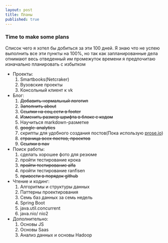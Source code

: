```yaml
---
layout: post
title: Планы
published: true
---
```


### Time to make some plans 

Список чего я хотел бы добиться за эти 100 дней. Я знаю что не успею выполнить все эти пункты на 100%, но так как запланированные дела отнимают весь отведенный им промежуток времени я предпочитаю изначально планировать с избытком


+ Проекты:
  1. Smartbooks(Netcraker)
  2. Вузовские проекты
  3. Консольный клиент к vk
+ Блог:
  1. ~~Добавить нормальный логотип~~
  2. ~~Заполнить about~~
  3. ~~Ссылки на соц.сети в footer~~
  4. ~~Изменить размер шрифта в блоке с кодом~~
  5. Научиться markdown-разметке
  6. ~~google-analytics~~
  7. скрипты для удобного создания постов(Пока использую [prose.io](http://prose.io))
  8. ~~страница всех постов, проектов~~
  9. ~~Ссылки в nav~~
+ Поиск работы:
  1. сделать хорошее фото для резюме
  2. пройти тестирование крока
  3. ~~пройти тестирование alfa~~
  4. пройти тестирование ranfisen
  5. ~~привести в порядок github~~
+ Чтение и кодинг:
  1. Алгоритмы и структуры данных
  2. Паттерны проектирования
  3. Семь баз данных за семь недель
  4. Spring Boot
  5. java.util.concurrent
  6. java.nio/ nio2
+ Дополнительно:
  1. Основы JS
  2. Основы Saas
  3. Анализ данных и основы Hadoop
